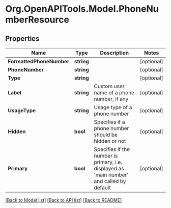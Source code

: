 
# Org.OpenAPITools.Model.PhoneNumberResource

## Properties

Name | Type | Description | Notes
------------ | ------------- | ------------- | -------------
**FormattedPhoneNumber** | **string** |  | [optional] 
**PhoneNumber** | **string** |  | [optional] 
**Type** | **string** |  | [optional] 
**Label** | **string** | Custom user name of a phone number, if any | [optional] 
**UsageType** | **string** | Usage type of a phone number | [optional] 
**Hidden** | **bool** | Specifies if a phone number should be hidden or not | [optional] 
**Primary** | **bool** | Specifies if the number is primary, i.e. displayed as &#39;main number&#39; and called by default | [optional] 

[[Back to Model list]](../README.md#documentation-for-models)
[[Back to API list]](../README.md#documentation-for-api-endpoints)
[[Back to README]](../README.md)

